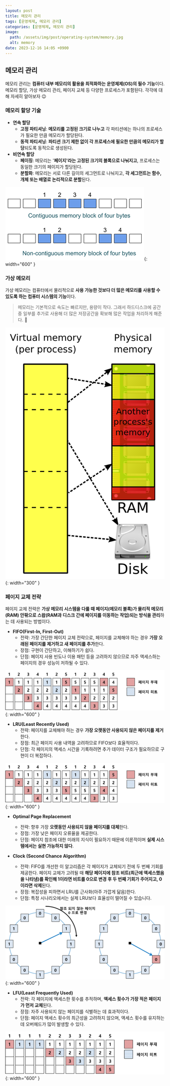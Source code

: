 ```yaml
---
layout: post
title: 메모리 관리
tags: [운영체제, 메모리 관리]
categories: [운영체제, 메모리 관리]
image:
  path: /assets/img/post/operating-system/memory.jpg
  alt: memory
date: 2023-12-16 14:05 +0900
---
```


## 메모리 관리

메모리 관리는 **컴퓨터 내부 메모리의 활용을 최적화하는 운영체제(OS)의 필수 기능**이다. 메모리 할당, 가상 메모리 관리, 페이지 교체 등 다양한 프로세스가 포함된다. 각각에 대해 자세히 알아보자 😉

### 메모리 할당 기술

- **연속 할당**
  - **고정 파티셔닝**: **메모리를 고정된 크기로 나누고** 각 파티션에는 하나의 프로세스가 필요한 만큼 메모리가 할당된다.
  - **동적 파티셔닝**: **파티션 크기 제한 없이 각 프로세스에 필요한 만큼의 메모리가 할당**되도록 동적으로 생성된다.
- **비연속 할당**
  - **페이징**: 메모리는 '**페이지'라는 고정된 크기의 블록으로 나눠지고**, 프로세스는 동일한 크기의 페이지가 할당된다.
  - **분할화**: 메모리는 서로 다른 길이의 세그먼트로 나눠지고, **각 세그먼트는 함수, 개체 또는 배열로 논리적으로 분할**된다.

![contiguous-and-non-contiguous-memory](/assets/img/post/operating-system/contiguous-and-non-contiguous-memory.png){: width="600" }

### 가상 메모리

가상 메모리는 컴퓨터에서 물리적으로 **사용 가능한 것보다 더 많은 메모리를 사용할 수 있도록 하는 컴퓨터 시스템의 기능**이다. <br>

> 메모리는 기본적으로 속도는 빠르지만, 용량이 작다. 그래서 하드디스크에 공간 중 일부를 추가로 사용해 더 많은 저장공간을 확보해 많은 작업을 처리하게 해준다. 🫢

![virtual-memory](/assets/img/post/operating-system/virtual-memory.png){: width="300" }

### 페이지 교체 전략

페이지 교체 전략은 **가상 메모리 시스템을 다룰 때 페이지(메모리 블록)가 물리적 메모리(RAM) 안팎으로 스왑(RAM과 디스크 간에 페이지를 이동하는 작업)되는 방식을 관리**하는 데 사용되는 방법이다.

- **FIFO(First-In, First-Out)**
  - 전략: 가장 간단한 페이지 교체 전략으로, 페이지를 교체해야 하는 경우 **가장 오래된 페이지를 제거하고 새 페이지를 추가**한다.
  - 장점: 구현이 간단하고, 이해하기가 쉽다.
  - 단점: 페이지 사용 빈도나 이용 패턴 등을 고려하지 않으므로 자주 액세스하는 페이지의 경우 성능이 저하될 수 있다.

![fifo](/assets/img/post/operating-system/fifo.png){: width="600" }

- **LRU(Least Recently Used)**
  - 전략: 페이지를 교체해야 하는 경우 **가장 오랫동안 사용되지 않은 페이지를 제거**한다.
  - 장점: 최근 페이지 사용 내역을 고려하므로 FIFO보다 효율적이다.
  - 단점: 각 페이지의 액세스 시간을 기록하려면 추가 데이터 구조가 필요하므로 구현이 더 복잡하다.

![lru](/assets/img/post/operating-system/lru.png){: width="600" }

- **Optimal Page Replacement**

  - 전략: 향후 가장 **오랫동안 사용되지 않을 페이지를 대체**한다.
  - 장점: 가장 낮은 페이지 오류율을 제공한다.
  - 단점: 페이지 참조에 대한 미래의 지식이 필요하기 때문에 이론적이며 **실제 시스템에서는 실현 가능하지 않다**.

- **Clock (Second Chance Algorithm)**
  - 전략: FIFO를 개선한 이 알고리즘은 각 페이지가 교체되기 전에 두 번째 기회를 제공한다. 페이지 교체가 고려될 때 **해당 페이지에 참조 비트(최근에 액세스했음을 나타냄)를 확인해 1이라면 비트를 0으로 변경 후 두 번째 기회가 주어지고, 0이라면 삭제**된다.
  - 장점: 복잡성을 피하면서 LRU를 근사화(아주 가깝게 닮음)한다.
  - 단점: 특정 시나리오에서는 실제 LRU보다 효율성이 떨어질 수 있습니다.

![clock](/assets/img/post/operating-system/clock.png){: width="600" }

- **LFU(Least Frequently Used)**
  - 전략: 각 페이지에 액세스한 횟수를 추적하며, **액세스 횟수가 가장 적은 페이지가 먼저 교체**된다.
  - 장점: 자주 사용되지 않는 페이지를 식별하는 데 효과적이다.
  - 단점: 페이지 액세스 횟수의 최근성을 고려하지 않으며, 액세스 횟수를 유지하는 데 오버헤드가 많이 발생할 수 있다.

![lfu](/assets/img/post/operating-system/lfu.png){: width="600" }
